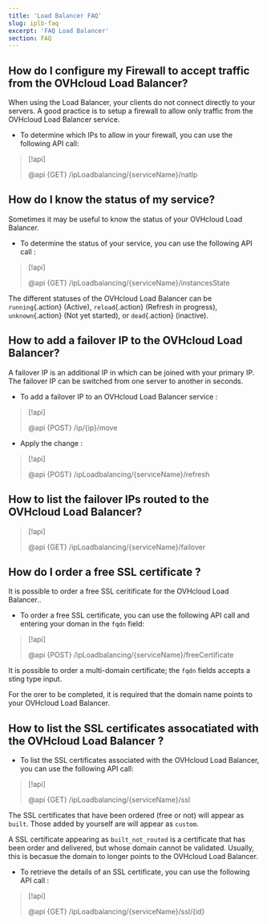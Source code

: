 ```yaml
---
title: 'Load Balancer FAQ'
slug: iplb-faq
excerpt: 'FAQ Load Balancer'
section: FAQ
---
```


## How do I configure my Firewall to accept traffic from the OVHcloud Load Balancer?
When using the Load Balancer, your clients do not connect directly to your servers. A good practice is to setup a firewall to allow only traffic from the OVHcloud Load Balancer service.

- To determine which IPs to allow in your firewall, you can use the following API call:

> [!api]
>
> @api {GET} /ipLoadbalancing/{serviceName}/natIp
> 


## How do I know the status of my service?
Sometimes it may be useful to know the status of your OVHcloud Load Balancer.

- To determine the status of your service, you can use the following API call :

> [!api]
>
> @api {GET} /ipLoadbalancing/{serviceName}/instancesState
> 

The different statuses of the OVHcloud Load Balancer can be `running`{.action} (Active), `reload`{.action} (Refresh in progress), `unknown`{.action} (Not yet started), or `dead`{.action} (inactive).


## How to add a failover IP to the OVHcloud Load Balancer?
A failover IP is an additional IP in which can be joined with your primary IP. The failover IP can be switched from one server to another in seconds.

- To add a failover IP to an OVHcloud Load Balancer service :

> [!api]
>
> @api {POST} /ip/{ip}/move
> 

- Apply the change :

> [!api]
>
> @api {POST} /ipLoadbalancing/{serviceName}/refresh
> 


## How to list the failover IPs routed to the OVHcloud Load Balancer?

> [!api]
>
> @api {GET} /ipLoadbalancing/{serviceName}/failover
> 


## How do I order a free SSL certificate ?
It is possible to order a free SSL ceritificate for the OVHcloud Load Balancer..

- To order a free SSL certificate, you can use the following API call and entering your doman in the `fqdn` field:

> [!api]
>
> @api {POST} /ipLoadbalancing/{serviceName}/freeCertificate
> 

It is possible to order a multi-domain certificate; the `fqdn` fields accepts a sting type input.

For the orer to be completed, it is required that the domain name points to your OVHcloud Load Balancer.


## How to list the SSL certificates assocatiated with the OVHcloud Load Balancer ?

- To list the SSL certificates associated with the OVHcloud Load Balancer, you can use the following API call:

> [!api]
>
> @api {GET} /ipLoadbalancing/{serviceName}/ssl
>

The SSL certificates that have been ordered (free or not) will appear as `built`. Those added by yourself are will appear as `custom`.

A SSL certificate appearing as `built_not_routed` is a certificate that has been order and delivered, but whose domain cannot be validated. Usually, this is becasue the domain to longer points to the OVHcloud Load Balancer.

- To retrieve the details of an SSL certificate, you can use the following API call :

> [!api]
>
> @api {GET} /ipLoadbalancing/{serviceName}/ssl/{id}
>

